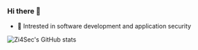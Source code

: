 ### Hi there 👋

<!--
**Zi4Sec/Zi4Sec** is a ✨ _special_ ✨ repository because its `README.md` (this file) appears on your GitHub profile.
Here are some ideas to get you started:

- 👯 I’m looking to collaborate on ...
- 🤔 I’m looking for help with ...
- 💬 Ask me about ...
- 📫 How to reach me: ...
- 😄 Pronouns: ...
- ⚡ Fun fact: ...
-->

- 🔭 Intrested in software development and application security
<!--- 🌱 I’m currently learning ... -->

![Zi4Sec's GitHub stats](https://github-readme-stats.vercel.app/api?username=zi4sec&show_icons=true&theme=radical)
